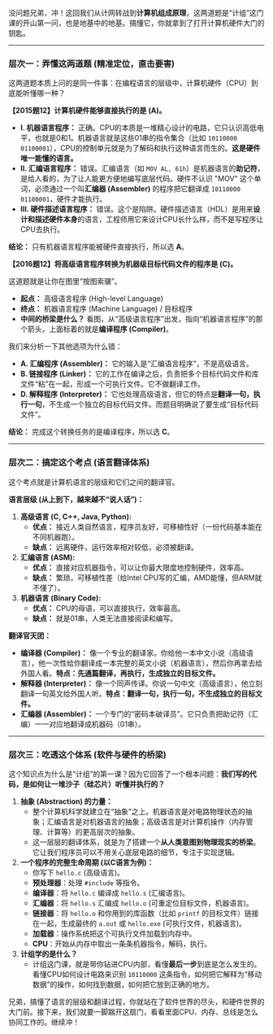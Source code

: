 没问题兄弟，冲！这回我们从计网转战到**计算机组成原理**，这两道题是“计组”这门课的开山第一问，也是地基中的地基。搞懂它，你就拿到了打开计算机硬件大门的钥匙。

------



### **层次一：弄懂这两道题 (精准定位，直击要害)**



这两道题本质上问的是同一件事：在编程语言的层级中，计算机硬件（CPU）到底能听懂哪一种？

**【2015题12】计算机硬件能够直接执行的是 (A)。**

- **I. 机器语言程序：** 正确。CPU的本质是一堆精心设计的电路，它只认识高低电平，也就是0和1。机器语言就是这些01串的指令集合（比如 `10110000 01100001`），CPU的控制单元就是为了解码和执行这种语言而生的。**这是硬件唯一能懂的语言。**
- **II. 汇编语言程序：** 错误。汇编语言（如 `MOV AL, 61h`）是机器语言的**助记符**，是给人看的，为了让人能更方便地编写底层代码。硬件不认识 "MOV" 这个单词，必须通过一个叫**汇编器 (Assembler)** 的程序把它翻译成 `10110000 01100001`，硬件才能执行。
- **III. 硬件描述语言程序：** 错误。这个是陷阱。硬件描述语言（HDL）是用来**设计和描述硬件本身**的语言，工程师用它来设计CPU长什么样，而不是写程序让CPU去执行。

**结论：** 只有机器语言程序能被硬件直接执行，所以选 **A**。

**【2016题12】将高级语言程序转换为机器级目标代码文件的程序是 (C)。**

这道题就是让你在图里“按图索骥”。

- **起点：** 高级语言程序 (High-level Language)
- **终点：** 机器语言程序 (Machine Language) / 目标程序
- **中间的桥梁是什么？** 看图，从“高级语言程序”出发，指向“机器语言程序”的那个箭头，上面标着的就是**编译程序 (Compiler)**。

我们来分析一下其他选项为什么错：

- **A. 汇编程序 (Assembler)：** 它的输入是“汇编语言程序”，不是高级语言。
- **B. 链接程序 (Linker)：** 它的工作在编译之后，负责把多个目标代码文件和库文件“粘”在一起，形成一个可执行文件。它不做翻译工作。
- **D. 解释程序 (Interpreter)：** 它也处理高级语言，但它的特点是**翻译一句，执行一句**，不生成一个独立的目标代码文件。而题目明确说了要生成“目标代码文件”。

**结论：** 完成这个转换任务的是编译程序，所以选 **C**。

------



### **层次二：搞定这个考点 (语言翻译体系)**



这个考点就是计算机语言的层级和它们之间的翻译官。

**语言层级 (从上到下，越来越不“说人话”)：**

1. **高级语言 (C, C++, Java, Python):**
   - **优点：** 接近人类自然语言，程序员友好，可移植性好（一份代码基本能在不同机器跑）。
   - **缺点：** 远离硬件，运行效率相对较低，必须被翻译。
2. **汇编语言 (ASM):**
   - **优点：** 直接对应机器指令，可以让你最大限度地控制硬件，效率高。
   - **缺点：** 繁琐，可移植性差（给Intel CPU写的汇编，AMD能懂，但ARM就不懂了）。
3. **机器语言 (Binary Code):**
   - **优点：** CPU的母语，可以直接执行，效率最高。
   - **缺点：** 就是01串，人类无法直接阅读和编写。

**翻译官天团：**

- **编译器 (Compiler)：** 像一个专业的翻译家。你给他一本中文小说（高级语言），他一次性给你翻译成一本完整的英文小说（机器语言），然后你再拿去给外国人看。**特点：先通篇翻译，再执行，生成独立的目标文件。**
- **解释器 (Interpreter)：** 像一个同声传译。你说一句中文（高级语言），他立刻翻译一句英文给外国人听。**特点：翻译一句，执行一句，不生成独立的目标文件。**
- **汇编器 (Assembler)：** 一个专门的“密码本破译员”。它只负责把助记符（汇编）一一对应地翻译成机器码（01串）。

------



### **层次三：吃透这个体系 (软件与硬件的桥梁)**



这个知识点为什么是“计组”的第一课？因为它回答了一个根本问题：**我们写的代码，是如何让一堆沙子（硅芯片）听懂并执行的？**

1. **抽象 (Abstraction) 的力量：**
   - 整个计算机科学就建立在“抽象”之上。机器语言是对电路物理状态的抽象；汇编语言是对机器语言的抽象；高级语言是对计算机操作（内存管理、计算等）的更高层次的抽象。
   - 这一层层的翻译体系，就是为了搭建一个**从人类意图到物理现实的桥梁**。它让我们程序员可以不用关心底层电路的细节，专注于实现逻辑。
2. **一个程序的完整生命周期 (以C语言为例)：**
   - 你写下 `hello.c` (高级语言)。
   - **预处理器**：处理 `#include` 等指令。
   - **编译器**：将 `hello.c` 编译成 `hello.s` (汇编语言)。
   - **汇编器**：将 `hello.s` 汇编成 `hello.o` (可重定位目标文件，机器语言)。
   - **链接器**：将 `hello.o` 和你用到的库函数（比如 `printf` 的目标文件）链接在一起，生成最终的 `a.out` 或 `hello.exe` (可执行文件，机器语言)。
   - **加载器**：操作系统把这个可执行文件加载到内存中。
   - **CPU**：开始从内存中取出一条条机器指令，解码，执行。
3. **计组学的是什么？**
   - 计组这门课，就是带你钻进CPU内部，看懂**最后一步**到底是怎么发生的。看懂CPU如何设计电路来识别 `10110000` 这条指令，如何把它解释为“移动数据”的操作，如何找到数据，如何把它放到正确的地方。

兄弟，搞懂了语言的层级和翻译过程，你就站在了软件世界的尽头，和硬件世界的大门前。接下来，我们就要一脚踹开这扇门，看看里面CPU、内存、总线是怎么协同工作的。继续冲！